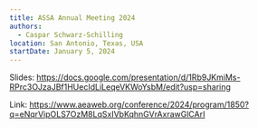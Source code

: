 ```yaml
---
title: ASSA Annual Meeting 2024
authors:
  - Caspar Schwarz-Schilling
location: San Antonio, Texas, USA
startDate: January 5, 2024
---
```


Slides: <https://docs.google.com/presentation/d/1Rb9JKmiMs-RPrc3OJzaJBf1HUecIdLiLeqeVKWoYsbM/edit?usp=sharing>

Link: <https://www.aeaweb.org/conference/2024/program/1850?q=eNqrVipOLS7OzM8LqSxIVbKqhnGVrAxrawGlCArI>
